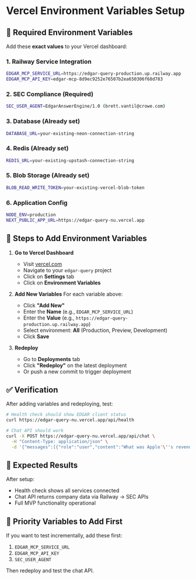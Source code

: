 # Vercel Environment Variables Setup

## 🚀 Required Environment Variables

Add these **exact values** to your Vercel dashboard:

### 1. Railway Service Integration
```bash
EDGAR_MCP_SERVICE_URL=https://edgar-query-production.up.railway.app
EDGAR_MCP_API_KEY=edgar-mcp-8d9ec9252e76507b2ea650306f68d783
```

### 2. SEC Compliance (Required)
```bash
SEC_USER_AGENT=EdgarAnswerEngine/1.0 (brett.vantil@crowe.com)
```

### 3. Database (Already set)
```bash
DATABASE_URL=your-existing-neon-connection-string
```

### 4. Redis (Already set)
```bash
REDIS_URL=your-existing-upstash-connection-string
```

### 5. Blob Storage (Already set)
```bash
BLOB_READ_WRITE_TOKEN=your-existing-vercel-blob-token
```

### 6. Application Config
```bash
NODE_ENV=production
NEXT_PUBLIC_APP_URL=https://edgar-query-nu.vercel.app
```

## 📝 Steps to Add Environment Variables

1. **Go to Vercel Dashboard**
   - Visit [vercel.com](https://vercel.com)
   - Navigate to your `edgar-query` project
   - Click on **Settings** tab
   - Click on **Environment Variables**

2. **Add New Variables**
   For each variable above:
   - Click **"Add New"**
   - Enter the **Name** (e.g., `EDGAR_MCP_SERVICE_URL`)
   - Enter the **Value** (e.g., `https://edgar-query-production.up.railway.app`)
   - Select environment: **All** (Production, Preview, Development)
   - Click **Save**

3. **Redeploy**
   - Go to **Deployments** tab
   - Click **"Redeploy"** on the latest deployment
   - Or push a new commit to trigger deployment

## ✅ Verification

After adding variables and redeploying, test:

```bash
# Health check should show EDGAR client status
curl https://edgar-query-nu.vercel.app/api/health

# Chat API should work
curl -X POST https://edgar-query-nu.vercel.app/api/chat \
  -H "Content-Type: application/json" \
  -d '{"messages":[{"role":"user","content":"What was Apple'\''s revenue?"}]}'
```

## 🎯 Expected Results

After setup:
- Health check shows all services connected
- Chat API returns company data via Railway → SEC APIs
- Full MVP functionality operational

## 🔧 Priority Variables to Add First

If you want to test incrementally, add these first:
1. `EDGAR_MCP_SERVICE_URL`
2. `EDGAR_MCP_API_KEY` 
3. `SEC_USER_AGENT`

Then redeploy and test the chat API.